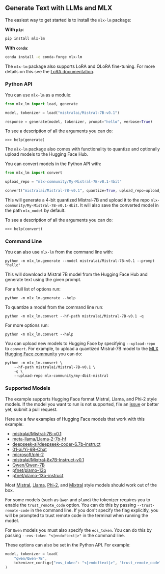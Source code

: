 ## Generate Text with LLMs and MLX

The easiest way to get started is to install the `mlx-lm` package:

**With `pip`**:

```sh
pip install mlx-lm
```

**With `conda`**:

```sh
conda install -c conda-forge mlx-lm
```

The `mlx-lm` package also supports LoRA and QLoRA fine-tuning. For more details
on this see the [LoRA
documentation](https://github.com/ml-explore/mlx-examples/blob/main/llms/mlx_lm/LORA.md).

### Python API

You can use `mlx-lm` as a module:

```python
from mlx_lm import load, generate

model, tokenizer = load("mistralai/Mistral-7B-v0.1")

response = generate(model, tokenizer, prompt="hello", verbose=True)
```

To see a description of all the arguments you can do:

```
>>> help(generate)
```

The `mlx-lm` package also comes with functionality to quantize and optionally
upload models to the Hugging Face Hub.

You can convert models in the Python API with:

```python
from mlx_lm import convert

upload_repo = "mlx-community/My-Mistral-7B-v0.1-4bit"

convert("mistralai/Mistral-7B-v0.1", quantize=True, upload_repo=upload_repo)
```

This will generate a 4-bit quantized Mistral-7B and upload it to the
repo `mlx-community/My-Mistral-7B-v0.1-4bit`. It will also save the
converted model in the path `mlx_model` by default.

To see a description of all the arguments you can do:

```
>>> help(convert)
```

### Command Line

You can also use `mlx-lm` from the command line with:

```
python -m mlx_lm.generate --model mistralai/Mistral-7B-v0.1 --prompt "hello"
```

This will download a Mistral 7B model from the Hugging Face Hub and generate
text using the given prompt.

For a full list of options run:

```
python -m mlx_lm.generate --help
```

To quantize a model from the command line run:

```
python -m mlx_lm.convert --hf-path mistralai/Mistral-7B-v0.1 -q
```

For more options run:

```
python -m mlx_lm.convert --help
```

You can upload new models to Hugging Face by specifying `--upload-repo` to
`convert`. For example, to upload a quantized Mistral-7B model to the
[MLX Hugging Face community](https://huggingface.co/mlx-community) you can do:

```
python -m mlx_lm.convert \
    --hf-path mistralai/Mistral-7B-v0.1 \
    -q \
    --upload-repo mlx-community/my-4bit-mistral
```

### Supported Models

The example supports Hugging Face format Mistral, Llama, and Phi-2 style
models.  If the model you want to run is not supported, file an
[issue](https://github.com/ml-explore/mlx-examples/issues/new) or better yet,
submit a pull request.

Here are a few examples of Hugging Face models that work with this example:

- [mistralai/Mistral-7B-v0.1](https://huggingface.co/mistralai/Mistral-7B-v0.1)
- [meta-llama/Llama-2-7b-hf](https://huggingface.co/meta-llama/Llama-2-7b-hf)
- [deepseek-ai/deepseek-coder-6.7b-instruct](https://huggingface.co/deepseek-ai/deepseek-coder-6.7b-instruct)
- [01-ai/Yi-6B-Chat](https://huggingface.co/01-ai/Yi-6B-Chat)
- [microsoft/phi-2](https://huggingface.co/microsoft/phi-2)
- [mistralai/Mixtral-8x7B-Instruct-v0.1](https://huggingface.co/mistralai/Mixtral-8x7B-Instruct-v0.1)
- [Qwen/Qwen-7B](https://huggingface.co/Qwen/Qwen-7B)
- [pfnet/plamo-13b](https://huggingface.co/pfnet/plamo-13b)
- [pfnet/plamo-13b-instruct](https://huggingface.co/pfnet/plamo-13b-instruct)

Most
[Mistral](https://huggingface.co/models?library=transformers,safetensors&other=mistral&sort=trending),
[Llama](https://huggingface.co/models?library=transformers,safetensors&other=llama&sort=trending),
[Phi-2](https://huggingface.co/models?library=transformers,safetensors&other=phi&sort=trending),
and
[Mixtral](https://huggingface.co/models?library=transformers,safetensors&other=mixtral&sort=trending)
style models should work out of the box.

For some models (such as `Qwen` and `plamo`) the tokenizer requires you to
enable the `trust_remote_code` option. You can do this by passing
`--trust-remote-code` in the command line. If you don't specify the flag
explicitly, you will be prompted to trust remote code in the terminal when
running the model. 

For `Qwen` models you must also specify the `eos_token`. You can do this by
passing `--eos-token "<|endoftext|>"` in the command
line. 

These options can also be set in the Python API. For example:

```python
model, tokenizer = load(
    "qwen/Qwen-7B",
    tokenizer_config={"eos_token": "<|endoftext|>", "trust_remote_code": True},
)
```
